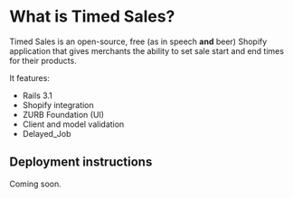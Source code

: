 What is Timed Sales?
=============

Timed Sales is an open-source, free (as in speech **and** beer) Shopify application that gives merchants the ability to set sale start and end times for their products. 

It features:

* Rails 3.1
* Shopify integration
* ZURB Foundation (UI)
* Client and model validation
* Delayed_Job

Deployment instructions
-------------

Coming soon.